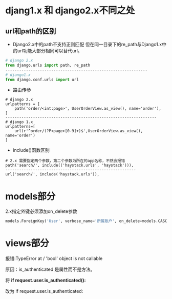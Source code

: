 # djang1.x 和 django2.x不同之处

## url和path的区别
- Django2.x中的path不支持正则匹配
但在同一目录下的re_path与Django1.x中的url功能大部分相同可以替代url。

```python
# django 2.x
from django.urls import path, re_path
--------------------------------------------------------------
# django1.x
from django.conf.urls import url
```
- 路由传参
```text
# django 2.x
urlpatterns = [
    path('order/<int:page>', UserOrderView.as_view(), name='order'),
]
------------------------------------------------------------------
# django 1.x
urlpatterns=[
    url(r'^order/(?P<page>[0-9]+)$',UserOrderView.as_view(), name='order')
]
```
- include()函数区别
```text
# 2.x 需要指定两个参数，第二个参数为所在的app名称，不然会报错
path('search/', include(('haystack.urls', 'haystack'))),
---------------------------------------------------------
url('search/', include('haystack.urls')),
```

# models部分
2.x指定外键必须添加on_delete参数
```python
models.ForeignKey('User', verbose_name='所属账户', on_delete=models.CASCADE)
```
# views部分
报错:TypeError at / 'bool' object is not callable

原因：is_authenticated 是属性而不是方法。

将
**if request.user.is_authenticated():** 

改为
if request.user.is_authenticated: